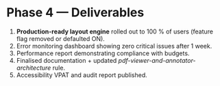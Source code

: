 # Phase 4 — Deliverables

1. **Production-ready layout engine** rolled out to 100 % of users (feature flag removed or defaulted ON).
2. Error monitoring dashboard showing zero critical issues after 1 week.
3. Performance report demonstrating compliance with budgets.
4. Finalised documentation + updated _pdf-viewer-and-annotator-architecture_ rule.
5. Accessibility VPAT and audit report published. 